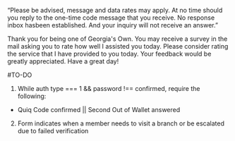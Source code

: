 “Please be advised, message and data rates may apply. At no time should you reply to the one-time code message that you receive. No response inbox hasbeen established. And your inquiry will not receive an answer.”

Thank you for being one of Georgia's Own. You may receive a survey in the mail asking you to rate how well I assisted you today. Please consider rating the service that I have provided to you today. Your feedback would be greatly appreciated. Have a great day!

#TO-DO
1. While auth type === 1 && password !== confirmed, require the following:
* Quiq Code confirmed || Second Out of Wallet answered
2. Form indicates when a member needs to visit a branch or be escalated due to failed verification
